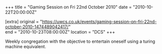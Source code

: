 +++
title = "Gaming Session on Fri 22nd October 2010"
date = "2010-10-22T20:00:00Z"

[extra]
original = "https://uwcs.co.uk/events/gaming-session-on-fri-22nd-october-2010-1474489042417/"    
end = "2010-10-23T08:00:00Z"
location = "DCS"
+++

Weekly congregation with the objective to entertain oneself using a turing machine equivalent.

